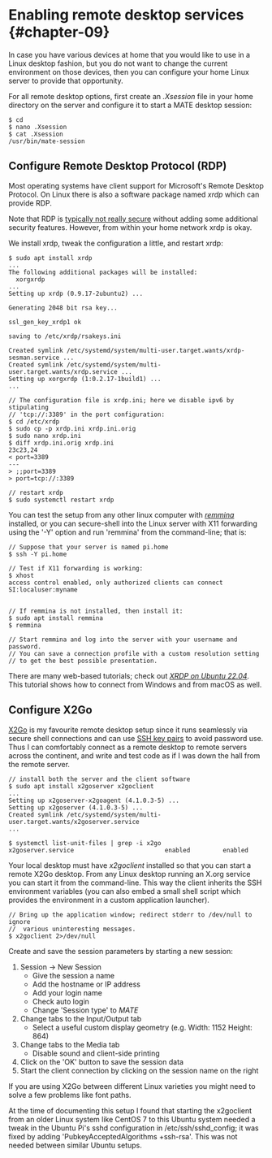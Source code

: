 <!-- -->
# Enabling remote desktop services {#chapter-09}

In case you have various devices at home that you would like to use in a Linux
desktop fashion, but you do not want to change the current environment
on those devices, then you can configure your home Linux server to provide
that opportunity.

For all remote desktop options, first create an *.Xsession* file in your 
home directory on the server and configure it to start a MATE desktop session:

```console
$ cd
$ nano .Xsession
$ cat .Xsession
/usr/bin/mate-session
```

## Configure Remote Desktop Protocol (RDP)

Most operating systems have client support for Microsoft's Remote Desktop
Protocol.  On Linux there is also a software package named *xrdp*
which can provide RDP.

Note that RDP is [typically not really secure][secure-rdp] without
adding some additional security features.  However, from within your
home network xrdp is okay.

We install xrdp, tweak the configuration a little, and restart xrdp:

```console
$ sudo apt install xrdp
...
The following additional packages will be installed:
  xorgxrdp
...
Setting up xrdp (0.9.17-2ubuntu2) ...

Generating 2048 bit rsa key...

ssl_gen_key_xrdp1 ok

saving to /etc/xrdp/rsakeys.ini

Created symlink /etc/systemd/system/multi-user.target.wants/xrdp-sesman.service ...
Created symlink /etc/systemd/system/multi-user.target.wants/xrdp.service ...
Setting up xorgxrdp (1:0.2.17-1build1) ...
...

// The configuration file is xrdp.ini; here we disable ipv6 by stipulating
// 'tcp://:3389' in the port configuration:
$ cd /etc/xrdp
$ sudo cp -p xrdp.ini xrdp.ini.orig
$ sudo nano xrdp.ini
$ diff xrdp.ini.orig xrdp.ini
23c23,24
< port=3389
---
> ;;port=3389
> port=tcp://:3389

// restart xrdp
$ sudo systemctl restart xrdp
```

You can test the setup from any other linux computer with
[*remmina*][remmina] installed, or you can secure-shell into
the Linux server with X11 forwarding using the '-Y' option
and run 'remmina' from the command-line; that is:

```console
// Suppose that your server is named pi.home
$ ssh -Y pi.home

// Test if X11 forwarding is working:
$ xhost
access control enabled, only authorized clients can connect
SI:localuser:myname


// If remmina is not installed, then install it:
$ sudo apt install remmina
$ remmina

// Start remmina and log into the server with your username and password.
// You can save a connection profile with a custom resolution setting
// to get the best possible presentation.
```

There are many web-based tutorials; check out
[*XRDP on Ubuntu 22.04*][xrdp-tutorial].  This tutorial shows how to connect
from Windows and from macOS as well.

[secure-rdp]: https://threatpost.com/remote-desktop-protocol-secure/167719/
[remmina]: https://ubuntu.com/tutorials/access-remote-desktop#1-overview
[xrdp-tutorial]: https://www.digitalocean.com/community/tutorials/how-to-enable-remote-desktop-protocol-using-xrdp-on-ubuntu-22-04

## Configure X2Go 

[X2Go][X2Go] is my favourite remote desktop setup since it runs seamlessly
via secure shell connections and can use [SSH key pairs](#key-pair)
to avoid password use.  Thus I can comfortably connect as a remote desktop
to remote servers across the continent, and write and test code
as if I was down the hall from the remote server.

```console
// install both the server and the client software
$ sudo apt install x2goserver x2goclient
...
Setting up x2goserver-x2goagent (4.1.0.3-5) ...
Setting up x2goserver (4.1.0.3-5) ...
Created symlink /etc/systemd/system/multi-user.target.wants/x2goserver.service
...

$ systemctl list-unit-files | grep -i x2go
x2goserver.service                         enabled         enabled
```

Your local desktop must have *x2goclient* installed so that you can
start a remote X2Go desktop.  From any Linux desktop running an X.org
service you can start it from the command-line.  This way the client
inherits the SSH environment variables (you can also embed a small 
shell script which provides the environment in a custom application launcher).

```console
// Bring up the application window; redirect stderr to /dev/null to ignore
//  various uninteresting messages.
$ x2goclient 2>/dev/null
```

Create and save the session parameters by starting a new session: 

   1. Session -> New Session
      *  Give the session a name
      *  Add the hostname or IP address
      *  Add your login name
      *  Check auto login
      *  Change 'Session type' to *MATE*
   2. Change tabs to the Input/Output tab
      *  Select a useful custom display geometry (e.g. Width: 1152 Height: 864)
   3. Change tabs to the Media tab
      *  Disable sound and client-side printing
   4. Click on the 'OK' button to save the session data
   5. Start the client connection by clicking on the session name on the right

If you are using X2Go between different Linux varieties you might need to
solve a few problems like font paths.

At the time of documenting this setup I found that starting the x2goclient
from an older Linux system like CentOS 7 to this Ubuntu system needed a tweak
in the Ubuntu Pi's sshd configuration in /etc/ssh/sshd_config; it was
fixed by adding 'PubkeyAcceptedAlgorithms +ssh-rsa'.  This was not needed
between similar Ubuntu setups.

[X2Go]: https://en.wikipedia.org/wiki/X2Go

<!-- Also describe startx? !! in a future client doc point out pkgs
      to install for traditional X fonts
  -->

